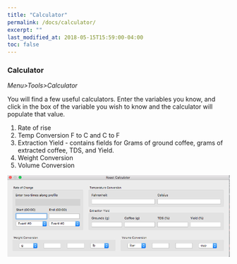 ```yaml
---
title: "Calculator"
permalink: /docs/calculator/
excerpt: ""
last_modified_at: 2018-05-15T15:59:00-04:00
toc: false
---
```


### Calculator

*Menu>Tools>Calculator*

You will find a few useful calculators.  Enter the variables you know, and click in the box of the variable you wish to know and the calculator will populate that value.  

1. Rate of rise
2. Temp Conversion F to C and C to F
3. Extraction Yield - contains fields for Grams of ground coffee, grams of extracted coffee, TDS, and Yield.  
4. Weight Conversion
5. Volume Conversion

![calculator](/assets/images/gsg/Calculator.png)
